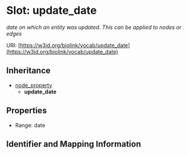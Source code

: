 # Slot: update_date
_date on which an entity was updated. This can be applied to nodes or edges_


URI: [https://w3id.org/biolink/vocab/update_date](https://w3id.org/biolink/vocab/update_date)




## Inheritance

* [node_property](node_property.md)
    * **update_date**



## Properties

 * Range: date



## Identifier and Mapping Information





